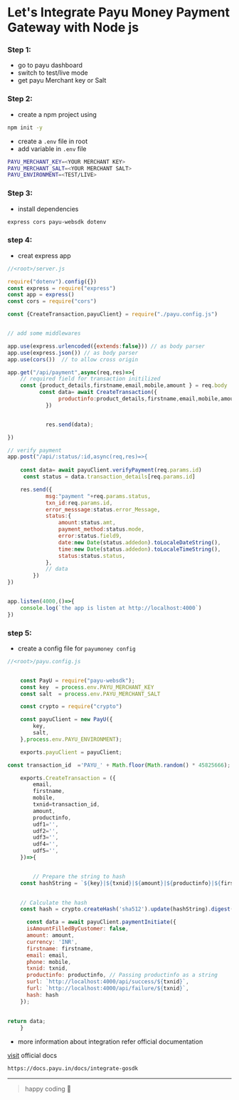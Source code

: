 # Let's Integrate Payu Money Payment Gateway with Node js


### Step 1:

- go to payu dashboard
- switch to test/live mode
- get payu Merchant key or Salt


### Step 2:
- create a npm project using 
```bash
npm init -y
```
- create a `.env` file in root 
- add variable in `.env` file

```bash
PAYU_MERCHANT_KEY=<YOUR MERCHANT KEY>
PAYU_MERCHANT_SALT=<YOUR MERCHANT SALT>
PAYU_ENVIRONMENT=<TEST/LIVE>
```


### Step 3:

- install dependencies 

```bash
express cors payu-websdk dotenv

```

### step 4:

- creat express app

```js
//<root>/server.js

require("dotenv").config({})
const express = require("express")
const app = express()
const cors = require("cors")

const {CreateTransaction,payuClient} = require("./payu.config.js")


// add some middlewares

app.use(express.urlencoded({extends:false})) // as body parser
app.use(express.json()) // as body parser
app.use(cors())  // to allow cross origin

app.get("/api/payment",async(req,res)=>{
    // required field for transaction initilized
    const {product_details,firstname,email,mobile,amount } = req.body 
          const data= await CreateTransaction({
                productinfo:product_details,firstname,email,mobile,amount
            })


            res.send(data);

})

// verify payment
app.post("/api/:status/:id,async(req,res)=>{
 
    const data= await payuClient.verifyPayment(req.params.id) 
     const status = data.transaction_details[req.params.id]

    res.send({
            msg:"payment "+req.params.status,
            txn_id:req.params.id,
            error_messsage:status.error_Message,
            status:{
                amount:status.amt,
                payment_method:status.mode,
                error:status.field9,
                date:new Date(status.addedon).toLocaleDateString(),
                time:new Date(status.addedon).toLocaleTimeString(),
                status:status.status,
            },
            // data
        })
})


app.listen(4000,()=>{
    console.log(`the app is listen at http://localhost:4000`)
})


```


### step 5:

- create a config file for `payumoney config`


```js
//<root>/payu.config.js


    const PayU = require("payu-websdk");
    const key  = process.env.PAYU_MERCHANT_KEY
    const salt  = process.env.PAYU_MERCHANT_SALT

    const crypto = require("crypto")

    const payuClient = new PayU({
        key,
        salt,
    },process.env.PAYU_ENVIRONMENT);  

    exports.payuClient = payuClient;

const transaction_id  ='PAYU_' + Math.floor(Math.random() * 45825666); // change as per product id or order id

    exports.CreateTransaction = ({
        email,
        firstname,
        mobile,
        txnid=transaction_id,
        amount,
        productinfo,
        udf1='',
        udf2='',
        udf3='',
        udf4='',
        udf5='',
    })=>{


        // Prepare the string to hash
    const hashString = `${key}|${txnid}|${amount}|${productinfo}|${firstname}|${email}|${udf1}|${udf2}|${udf3}|${udf4}|${udf5}||||||${salt}`;

     
    // Calculate the hash
    const hash = crypto.createHash('sha512').update(hashString).digest('hex');

      const data = await payuClient.paymentInitiate({
      isAmountFilledByCustomer: false,
      amount: amount,
      currency: 'INR',
      firstname: firstname,
      email: email,
      phone: mobile,
      txnid: txnid,
      productinfo: productinfo, // Passing productinfo as a string
      surl: `http://localhost:4000/api/success/${txnid}`,
      furl: `http://localhost:4000/api/failure/${txnid}`,
      hash: hash
    });
  
              
return data;
    }
```

- more information about integration refer official documentation

[visit](https://docs.payu.in/docs/integrate-gosdk) official docs

```bash
https://docs.payu.in/docs/integrate-gosdk

```

----------
> happy coding 🚀

